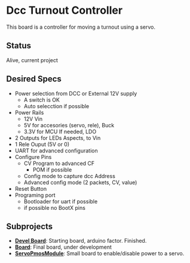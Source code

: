 # Dcc Turnout Controller
This board is a controller for moving a turnout using a servo.

## Status
Alive, current project

## Desired Specs
* Power selection from DCC or External 12V supply
  * A switch is OK
  * Auto selecction if possible
* Power Rails
  * 12V Vin
  * 5V for accesories (servo, rele), Buck
  * 3.3V for MCU If needed, LDO
* 2 Outputs for LEDs Aspects, to Vin
* 1 Rele Ouput (5V or 0)
* UART for advanced configuration
* Configure Pins
  * CV Program to advanced CF
    * POM if possible
  * Config mode to capture dcc Address
  * Advanced config mode (2 packets, CV, value)
* Reset Button
* Programing port
  * Bootloader for uart if possible
  * if possible no BootX pins

## Subprojects
* __[Devel Board](board/DccDev)__: Starting board, arduino factor. Finished.
* __[Board](board/DccDecoder)__: Final board, under development
* __[ServoPmosModule](modules/ServoPmosModule)__: Small board to enable/disable power to a servo.
